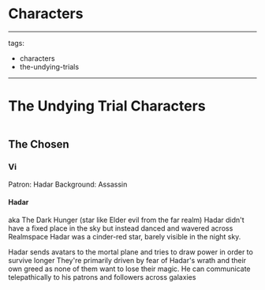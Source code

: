 # Characters

---
tags:
  - characters
  - the-undying-trials
---
# The Undying Trial Characters

```toc
```

## The Chosen

### Vi

Patron: Hadar
Background: Assassin

#### Hadar
aka The Dark Hunger (star like Elder evil from the far realm)
Hadar didn't have a fixed place in the sky but instead danced and wavered across Realmspace
Hadar was a cinder-red star, barely visible in the night sky.

Hadar sends avatars to the mortal plane and tries to draw power in order to survive longer
They're primarily driven by fear of Hadar's wrath and their own greed as none of them want to lose their magic.
He can communicate telepathically to his patrons and followers across galaxies